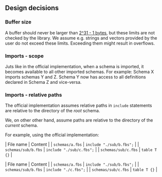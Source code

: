 ## Design decisions


### Buffer size

A buffer should never be larger than [2^31 - 1 bytes][size limits], but these limits are not checked by the library.
We assume e.g. strings and vectors provided by the user do not exceed these limits.
Exceeding them might result in overflows.


### Imports - scope

Juts like in the official implementation, when a schema is imported, it becomes available to all other imported schemas.
For example: Schema X imports schemas Y and Z. Schema Y now has access to all definitions declared in Schema Z and vice-versa.

### Imports - relative paths

The official implementation assumes relative paths in `include` statements are relative to the directory of the *root* schema.

We, on other other hand, assume paths are relative to the directory of the *current* schema.

For example, using the official implementation:


| File name           | Content                  |
| `schemas/a.fbs`     | `include "./sub/b.fbs";` |
| `schemas/sub/b.fbs` | `include "./sub/c.fbs";` |
| `schemas/sub/c.fbs` | `table T {}`             |

| File name           | Content                  |
| `schemas/a.fbs`     | `include "./sub/b.fbs";` |
| `schemas/sub/b.fbs` | `include "./c.fbs";`     |
| `schemas/sub/c.fbs` | `table T {}`             |

[size limits]: https://github.com/dvidelabs/flatcc/blob/master/doc/binary-format.md#size-limits

